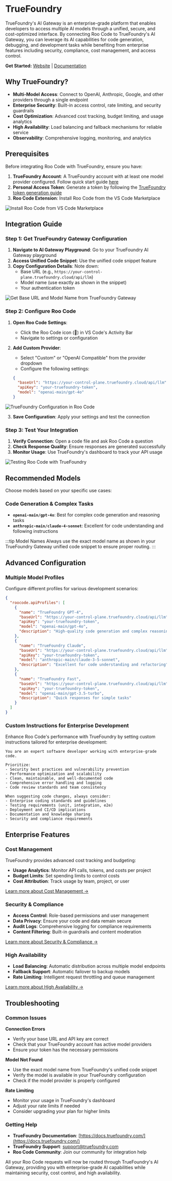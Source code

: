 # TrueFoundry

TrueFoundry's AI Gateway is an enterprise-grade platform that enables developers to access multiple AI models through a unified, secure, and cost-optimized interface. By connecting Roo Code to TrueFoundry's AI Gateway, you can leverage its AI capabilities for code generation, debugging, and development tasks while benefiting from enterprise features including security, compliance, cost management, and access control.

**Get Started:** [Website](https://www.truefoundry.com/ai-gateway) | [Documentation](https://docs.truefoundry.com/gateway/intro-to-llm-gateway) 

## Why TrueFoundry?

- **Multi-Model Access**: Connect to OpenAI, Anthropic, Google, and other providers through a single endpoint
- **Enterprise Security**: Built-in access control, rate limiting, and security guardrails
- **Cost Optimization**: Advanced cost tracking, budget limiting, and usage analytics
- **High Availability**: Load balancing and fallback mechanisms for reliable service
- **Observability**: Comprehensive logging, monitoring, and analytics

## Prerequisites

Before integrating Roo Code with TrueFoundry, ensure you have:

1. **TrueFoundry Account**: A TrueFoundry account with at least one model provider configured. Follow quick start guide [here](https://docs.truefoundry.com/gateway/quick-start)
2. **Personal Access Token**: Generate a token by following the [TrueFoundry token generation guide](https://docs.truefoundry.com/gateway/roo-code)
3. **Roo Code Extension**: Install Roo Code from the VS Code Marketplace

![Install Roo Code from VS Code Marketplace](/img/truefoundry/roo-code-marketplace-install.png)

## Integration Guide

### Step 1: Get TrueFoundry Gateway Configuration

1. **Navigate to AI Gateway Playground**: Go to your TrueFoundry AI Gateway playground
2. **Access Unified Code Snippet**: Use the unified code snippet feature
3. **Copy Configuration Details**: Note down:
   - Base URL (e.g., `https://your-control-plane.truefoundry.cloud/api/llm`)
   - Model name (use exactly as shown in the snippet)
   - Your authentication token

![Get Base URL and Model Name from TrueFoundry Gateway](/img/truefoundry/unified-code-tfy.png)

### Step 2: Configure Roo Code

1. **Open Roo Code Settings**: 
   - Click the Roo Code icon (🦘) in VS Code's Activity Bar
   - Navigate to settings or configuration

2. **Add Custom Provider**:
   - Select "Custom" or "OpenAI Compatible" from the provider dropdown
   - Configure the following settings:

   ```json
   {
     "baseUrl": "https://your-control-plane.truefoundry.cloud/api/llm",
     "apiKey": "your-truefoundry-token",
     "model": "openai-main/gpt-4o"
   }
   ```

![TrueFoundry Configuration in Roo Code](/img/truefoundry/roo-code-truefoundry-config.png)

3. **Save Configuration**: Apply your settings and test the connection

### Step 3: Test Your Integration

1. **Verify Connection**: Open a code file and ask Roo Code a question
2. **Check Response Quality**: Ensure responses are generated successfully
3. **Monitor Usage**: Use TrueFoundry's dashboard to track your API usage

![Testing Roo Code with TrueFoundry](/img/truefoundry/roo-code-test-integration.png)

## Recommended Models

Choose models based on your specific use cases:

### **Code Generation & Complex Tasks**
- **`openai-main/gpt-4o`**: Best for complex code generation and reasoning tasks
- **`anthropic-main/claude-4-sonnet`**: Excellent for code understanding and following instructions


:::tip Model Names
Always use the exact model name as shown in your TrueFoundry Gateway unified code snippet to ensure proper routing.
:::

## Advanced Configuration

### Multiple Model Profiles

Configure different profiles for various development scenarios:

```json
{
  "roocode.apiProfiles": [
    {
      "name": "TrueFoundry GPT-4",
      "baseUrl": "https://your-control-plane.truefoundry.cloud/api/llm",
      "apiKey": "your-truefoundry-token",
      "model": "openai-main/gpt-4o",
      "description": "High-quality code generation and complex reasoning"
    },
    {
      "name": "TrueFoundry Claude",
      "baseUrl": "https://your-control-plane.truefoundry.cloud/api/llm",
      "apiKey": "your-truefoundry-token",
      "model": "anthropic-main/claude-3-5-sonnet",
      "description": "Excellent for code understanding and refactoring"
    },
    {
      "name": "TrueFoundry Fast",
      "baseUrl": "https://your-control-plane.truefoundry.cloud/api/llm",
      "apiKey": "your-truefoundry-token",
      "model": "openai-main/gpt-3.5-turbo",
      "description": "Quick responses for simple tasks"
    }
  ]
}
```

### Custom Instructions for Enterprise Development

Enhance Roo Code's performance with TrueFoundry by setting custom instructions tailored for enterprise development:

```
You are an expert software developer working with enterprise-grade code.

Prioritize:
- Security best practices and vulnerability prevention
- Performance optimization and scalability
- Clean, maintainable, and well-documented code
- Comprehensive error handling and logging
- Code review standards and team consistency

When suggesting code changes, always consider:
- Enterprise coding standards and guidelines
- Testing requirements (unit, integration, e2e)
- Deployment and CI/CD implications
- Documentation and knowledge sharing
- Security and compliance requirements
```

## Enterprise Features

### Cost Management

TrueFoundry provides advanced cost tracking and budgeting:

- **Usage Analytics**: Monitor API calls, tokens, and costs per project
- **Budget Limits**: Set spending limits to control costs  
- **Cost Attribution**: Track usage by team, project, or user

[Learn more about Cost Management →](https://docs.truefoundry.com/gateway/cost-tracking)

### Security & Compliance

- **Access Control**: Role-based permissions and user management
- **Data Privacy**: Ensure your code and data remain secure
- **Audit Logs**: Comprehensive logging for compliance requirements
- **Content Filtering**: Built-in guardrails and content moderation

[Learn more about Security & Compliance →](https://docs.truefoundry.com/gateway/guardrails-and-security)

### High Availability

- **Load Balancing**: Automatic distribution across multiple model endpoints
- **Fallback Support**: Automatic failover to backup models
- **Rate Limiting**: Intelligent request throttling and queue management

[Learn more about High Availability →](https://docs.truefoundry.com/gateway/load-balancing)

## Troubleshooting

### Common Issues

**Connection Errors**
- Verify your base URL and API key are correct
- Check that your TrueFoundry account has active model providers
- Ensure your token has the necessary permissions

**Model Not Found**
- Use the exact model name from TrueFoundry's unified code snippet
- Verify the model is available in your TrueFoundry configuration
- Check if the model provider is properly configured

**Rate Limiting**
- Monitor your usage in TrueFoundry's dashboard
- Adjust your rate limits if needed
- Consider upgrading your plan for higher limits

### Getting Help

- **TrueFoundry Documentation**: [https://docs.truefoundry.com/](https://docs.truefoundry.com/)
- **TrueFoundry Support**: [support@truefoundry.com](mailto:support@truefoundry.com)
- **Roo Code Community**: Join our community for integration help


All your Roo Code requests will now be routed through TrueFoundry's AI Gateway, providing you with enterprise-grade AI capabilities while maintaining security, cost control, and high availability.
